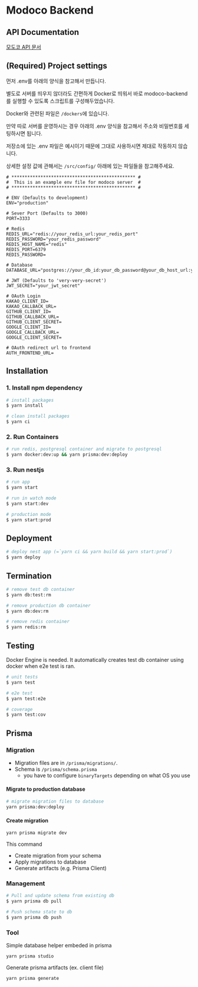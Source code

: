 # Modoco Backend

## API Documentation

[모도코 API 문서](https://api.modocode.com/docs)

## (Required) Project settings

먼저 .env를 아래의 양식을 참고해서 만듭니다.

별도로 서버를 띄우지 않더라도 간편하게 Docker로 띄워서 바로 modoco-backend를 실행할 수 있도록 스크립트를 구성해두었습니다.

Docker와 관련된 파일은 `/dockers`에 있습니다.

만약 따로 서버를 운영하시는 경우 아래의 .env 양식을 참고해서 주소와 비밀번호를 세팅하시면 됩니다.

저장소에 있는 .env 파일은 예시이기 때문에 그대로 사용하시면 제대로 작동하지 않습니다.

상세한 설정 값에 관해서는 `/src/config/` 아래에 있는 파일들을 참고해주세요.

```env
# *********************************************** #
#  This is an example env file for modoco server  #
# *********************************************** #

# ENV (Defaults to development)
ENV="production"

# Sever Port (Defaults to 3000)
PORT=3333

# Redis
REDIS_URL="redis://your_redis_url:your_redis_port"
REDIS_PASSWORD="your_redis_password"
REDIS_HOST_NAME="redis"
REDIS_PORT=6379
REDIS_PASSWORD=

# Database
DATABASE_URL="postgres://your_db_id:your_db_password@your_db_host_url:your_postgres_port"

# JWT (Defaults to 'very-very-secret')
JWT_SECRET="your_jwt_secret"

# OAuth Login
KAKAO_CLIENT_ID=
KAKAO_CALLBACK_URL=
GITHUB_CLIENT_ID=
GITHUB_CALLBACK_URL=
GITHUB_CLIENT_SECRET=
GOOGLE_CLIENT_ID=
GOOGLE_CALLBACK_URL=
GOOGLE_CLIENT_SECRET=

# OAuth redirect url to frontend
AUTH_FRONTEND_URL=
```

## Installation

### 1. Install npm dependency

```bash
# install packages
$ yarn install

# clean install packages
$ yarn ci
```

### 2. Run Containers

```bash
# run redis, postgresql container and migrate to postgresql
$ yarn docker:dev:up && yarn prisma:dev:deploy
```

### 3. Run nestjs

```bash
# run app
$ yarn start

# run in watch mode
$ yarn start:dev

# production mode
$ yarn start:prod
```

## Deployment

```bash
# deploy nest app (=`yarn ci && yarn build && yarn start:prod`)
$ yarn deploy
```

## Termination

```bash
# remove test db container
$ yarn db:test:rm

# remove production db container
$ yarn db:dev:rm

# remove redis container
$ yarn redis:rm
```

## Testing

Docker Engine is needed.
It automatically creates test db container using docker when e2e test is ran.

```bash
# unit tests
$ yarn test

# e2e test
$ yarn test:e2e

# coverage
$ yarn test:cov
```

## Prisma

### Migration

- Migration files are in `/prisma/migrations/`.
- Schema is `/prisma/schema.prisma`
  - you have to configure `binaryTargets` depending on what OS you use

#### Migrate to production database

```bash
# migrate migration files to database
yarn prisma:dev:deploy
```

#### Create migration

```bash
yarn prisma migrate dev
```

This command

- Create migration from your schema
- Apply migrations to database
- Generate artifacts (e.g. Prisma Client)

### Management

```bash
# Pull and update schema from existing db
$ yarn prisma db pull

# Push schema state to db
$ yarn prisma db push
```

### Tool

Simple database helper embeded in prisma

```bash
yarn prisma studio
```

Generate prisma artifacts (ex. client file)

```bash
yarn prisma generate
```
